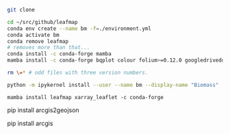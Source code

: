 
```sh
git clone

cd ~/src/github/leafmap
conda env create --name bm -f=./environment.yml 
conda activate bm
conda remove leafmap
# removes more than that...
conda install -c conda-forge mamba
mamba install -c conda-forge bqplot colour folium>=0.12.0 googledrivedownloader ipyevents ipyleaflet matplotlib mss numpy pandas pycrs pyshp>=2.1.3 python-box whitebox whiteboxgui here-map-widget-for-jupyter>=1.1.1

rm \=* # odd files with three version numbers.

python -m ipykernel install --user --name bm --display-name "Biomass"
```

`mamba install leafmap xarray_leaflet -c conda-forge`

pip install arcgis2geojson

pip install arcgis 


